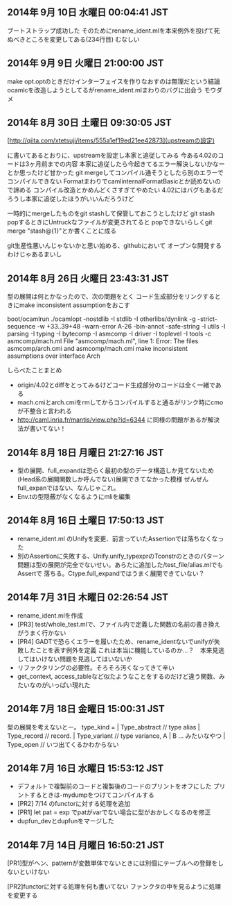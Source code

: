 ## 2014年  9月 10日 水曜日 00:04:41 JST
ブートストラップ成功した
そのためにrename_ident.mlを本来例外を投げて死ぬべきところを変更してある(234行目)
むなしい

## 2014年  9月  9日 火曜日 21:00:00 JST
make opt.optのときだけインターフェイスを作りなおすのは無理だという結論
ocamlcを改造しようとしてるがrename_ident.mlまわりのバグに出会う
モウダメ


## 2014年  8月 30日 土曜日 09:30:05 JST
[http://qiita.com/xtetsuji/items/555a1ef19ed21ee42873](upstreamの設定)

に書いてあるとおりに、upstreamを設定し本家と追従してみる
今ある4.02のコードは3ヶ月前までの内容
本家に追従したら今起きてるエラー解決しないかなーとか思ったけど甘かった
git mergeしてコンパイル通そうとしたら別のエラーでコンパイルできない
FormatまわりでcamlinternalFormatBasicとか読めないので諦める
コンパイル改造とかめんどくさすぎてやめたい
4.02にはバグもあるだろうし本家に追従したほうがいいんだろうけど

一時的にmergeしたものをgit stashして保管しておこうとしたけど
git stash popするときにUntruckなファイルが変更されてると
popできないらしくgit merge "stash@{1}"とか書くことに成る

git生産性悪いんじゃないかと思い始める、githubにおいて
オープンな開発するわけじゃあるまいし

## 2014年  8月 26日 火曜日 23:43:31 JST
型の展開は何とかなったので、次の問題をとく
コード生成部分をリンクするときにmake inconsistent assumptionをおこす

boot/ocamlrun ./ocamlopt -nostdlib -I stdlib -I otherlibs/dynlink -g -strict-sequence -w +33..39+48 -warn-error A-26 -bin-annot -safe-string -I utils -I parsing -I typing -I bytecomp -I asmcomp -I driver -I toplevel -I tools -c asmcomp/mach.ml
File "asmcomp/mach.ml", line 1:
Error: The files asmcomp/arch.cmi and asmcomp/mach.cmi
       make inconsistent assumptions over interface Arch

しらべたことまとめ
* origin/4.02とdiffをとってみるけどコード生成部分のコードは全く一緒である
* mach.cmiとarch.cmiをrmしてからコンパイルすると通るがリンク時にcmoが不整合と言われる
* http://caml.inria.fr/mantis/view.php?id=6344 に同様の問題があるが解決法が書いてない！

## 2014年  8月 18日 月曜日 21:27:16 JST
* 型の展開、full_expandは恐らく最初の型のデータ構造しか見てないため
(Head系の展開関数しか呼んでない)展開できてなかった模様
ぜんぜんfull_expanではない、なんじゃこれ。
* Env.tの型隠蔽がなくなるようにmliを編集

## 2014年  8月 16日 土曜日 17:50:13 JST
* rename_ident.ml のUnifyを変更、前言っていたAssertionでは落ちなくなった
* 別のAssertionに失敗する、Unify.unify_typexprのTconstrのときのパターン
問題は型の展開が完全でないせい。あらたに追加した/test_file/alias.mlでもAssertで
落ちる。Ctype.full_expandではうまく展開できていない？


## 2014年  7月 31日 木曜日 02:26:54 JST

* rename_ident.mlを作成
* [PR3] test/whole_test.mlで、ファイル内で定義した関数の名前の書き換えがうまく行かない
* [PR4] GADTで恐らくエラーを履いたため、rename_identないでunifyが失敗したことを表す例外を定義
  これは本当に機能しているのか…？　本来見逃してはいけない問題を見逃してはいないか
* リファクタリングの必要性。そろそろ汚くなってきて辛い
* get_context, access_tableなど似たようなことをするのだけど違う関数、みたいなのがいっぱい現れた


## 2014年  7月 18日 金曜日 15:00:31 JST
型の展開を考えないとー。
type_kind =
| Type_abstract  // type alias
| Type_record    // record.
| Type_variant   // type variance, A | B ... みたいなやつ
| Type_open      // いつ出てくるかわからない


## 2014年  7月 16日 水曜日 15:53:12 JST

* デフォルトで複製前のコードと複製後のコードのプリントをオフにした
  プリントするときは-mydumpをつけてコンパイルする
* [PR2] 7/14 のfunctorに対する処理を追加
* [PR1] let pat = exp でpatがvarでない場合に型がおかしくなるのを修正
* dupfun_devとdupfunをマージした

## 2014年  7月 14日 月曜日 16:50:21 JST
[PR1]型がヘン、patternが変数単体でないときには別個にテーブルへの登録をしないといけない

[PR2]functorに対する処理を何も書いてない
ファンクタの中を見るように処理を変更する
